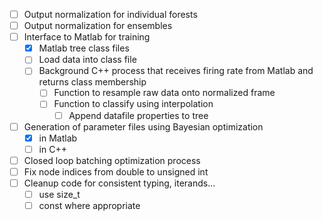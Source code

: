 - [ ] Output normalization for individual forests
- [ ] Output normalization for ensembles
- [ ] Interface to Matlab for training
  - [X] Matlab tree class files
  - [ ] Load data into class file
  - [ ] Background C++ process that receives firing rate from Matlab and returns class membership
    - [ ] Function to resample raw data onto normalized frame
    - [ ] Function to classify using interpolation
      - [ ] Append datafile properties to tree
- [ ] Generation of parameter files using Bayesian optimization
  - [x] in Matlab
  - [ ] in C++
- [ ] Closed loop batching optimization process
- [ ] Fix node indices from double to unsigned int
- [ ] Cleanup code for consistent typing, iterands...
  - [ ] use size_t
  - [ ] const where appropriate
